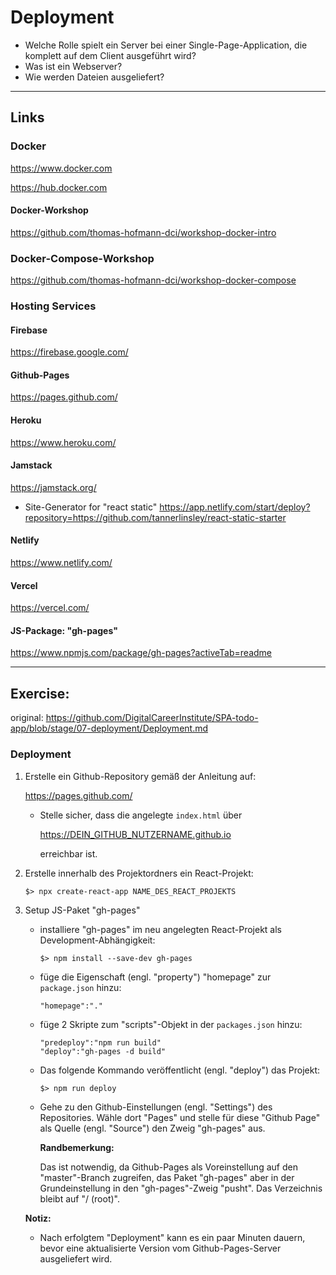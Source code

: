 # Deployment

- Welche Rolle spielt ein Server bei einer Single-Page-Application, die komplett auf dem Client ausgeführt wird?
- Was ist ein Webserver?
- Wie werden Dateien ausgeliefert?

---

## Links

### Docker
https://www.docker.com

https://hub.docker.com

#### Docker-Workshop
https://github.com/thomas-hofmann-dci/workshop-docker-intro
### Docker-Compose-Workshop
https://github.com/thomas-hofmann-dci/workshop-docker-compose

### Hosting Services
#### Firebase
https://firebase.google.com/

#### Github-Pages
https://pages.github.com/

#### Heroku
https://www.heroku.com/

#### Jamstack
https://jamstack.org/
- Site-Generator for "react static"
https://app.netlify.com/start/deploy?repository=https://github.com/tannerlinsley/react-static-starter

#### Netlify
https://www.netlify.com/

#### Vercel
https://vercel.com/

#### JS-Package: "gh-pages"
https://www.npmjs.com/package/gh-pages?activeTab=readme

---

## Exercise:
original: https://github.com/DigitalCareerInstitute/SPA-todo-app/blob/stage/07-deployment/Deployment.md

### Deployment
1. Erstelle ein Github-Repository gemäß der Anleitung auf:

    https://pages.github.com/

    - Stelle sicher, dass die angelegte `index.html` über

      https://DEIN_GITHUB_NUTZERNAME.github.io

      erreichbar ist.

2. Erstelle innerhalb des Projektordners ein React-Projekt:
   ```
   $> npx create-react-app NAME_DES_REACT_PROJEKTS
   ```

3. Setup JS-Paket "gh-pages"
    - installiere "gh-pages" im neu angelegten React-Projekt als Development-Abhängigkeit:
      ```
      $> npm install --save-dev gh-pages
      ```
    - füge die Eigenschaft (engl. "property") "homepage" zur `package.json` hinzu:
      ```
      "homepage":"."
      ```
    - füge 2 Skripte zum "scripts"-Objekt in der `packages.json` hinzu:
      ```
      "predeploy":"npm run build"
      "deploy":"gh-pages -d build"
      ```

    - Das folgende Kommando veröffentlicht (engl. "deploy") das Projekt:
      ```
      $> npm run deploy
      ```

    - Gehe zu den Github-Einstellungen (engl. "Settings") des Repositories. Wähle dort "Pages" und stelle für diese "Github Page" als Quelle (engl. "Source") den Zweig "gh-pages" aus.

      **Randbemerkung:**

      Das ist notwendig, da Github-Pages als Voreinstellung auf den "master"-Branch zugreifen, das Paket "gh-pages" aber in der Grundeinstellung in den "gh-pages"-Zweig "pusht". Das Verzeichnis bleibt auf "/ (root)".

   **Notiz:**
   - Nach erfolgtem "Deployment" kann es ein paar Minuten dauern, bevor eine aktualisierte Version vom Github-Pages-Server ausgeliefert wird.
